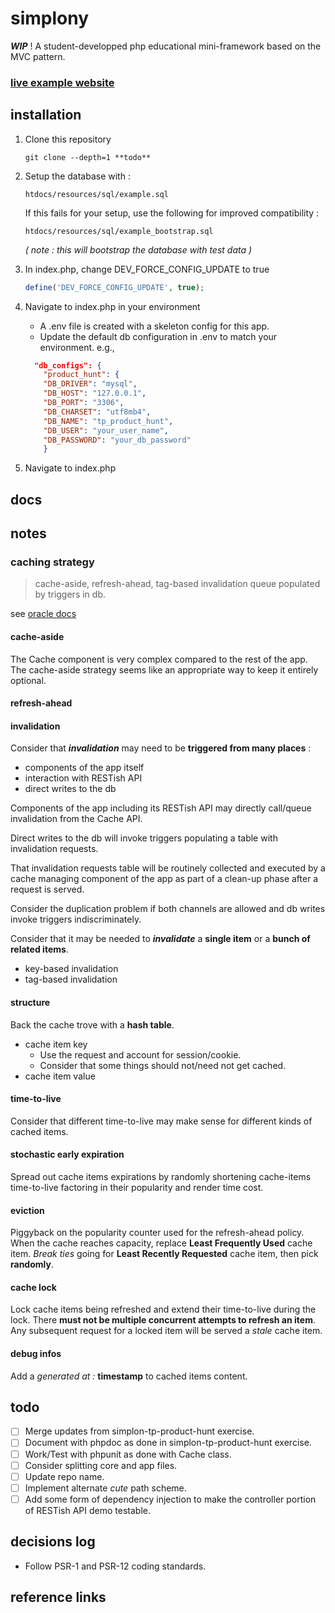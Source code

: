 # simplony

__*WIP*__ !
A student-developped php educational mini-framework based on the MVC pattern.

### [live example website](http://emjjjpl.cluster029.hosting.ovh.net/)

## installation

1. Clone this repository

   ```shell
   git clone --depth=1 **todo**
   ```

1. Setup the database with :

   ```
   htdocs/resources/sql/example.sql
   ```

   If this fails for your setup, use the following for improved compatibility :

   ```
   htdocs/resources/sql/example_bootstrap.sql
   ```

   _( note : this will bootstrap the database with test data )_

1. In index.php, change DEV_FORCE_CONFIG_UPDATE to true
   ```php
   define('DEV_FORCE_CONFIG_UPDATE', true);
   ```
1. Navigate to index.php in your environment
   - A .env file is created with a skeleton config for this app.
   - Update the default db configuration in .env to match your environment.
     e.g.,
   ```json
     "db_configs": {
       "product_hunt": {
       "DB_DRIVER": "mysql",
       "DB_HOST": "127.0.0.1",
       "DB_PORT": "3306",
       "DB_CHARSET": "utf8mb4",
       "DB_NAME": "tp_product_hunt",
       "DB_USER": "your_user_name",
       "DB_PASSWORD": "your_db_password"
       }
   ```
1. Navigate to index.php

## docs

## notes

### caching strategy
> cache-aside, refresh-ahead, tag-based invalidation queue populated by triggers
in db.

see [oracle docs](https://docs.oracle.com/cd/E15357_01/coh.360/e15723/cache_rtwtwbra.htm#COHDG208)



#### cache-aside
The Cache component is very complex compared to the rest of the app.
The cache-aside strategy seems like an appropriate way to keep it entirely 
optional.

#### refresh-ahead

#### invalidation
Consider that __*invalidation*__ may need to be __triggered from many places__ :
- components of the app itself
- interaction with RESTish API
- direct writes to the db

Components of the app including its RESTish API may directly call/queue 
invalidation from the Cache API.

Direct writes to the db will invoke triggers populating a table with 
invalidation requests.

That invalidation requests table will be routinely collected and executed by
a cache managing component of the app as part of a clean-up phase after a 
request is served.

Consider the duplication problem if both channels are allowed and db writes
invoke triggers indiscriminately.


Consider that it may be needed to __*invalidate*__ a __single item__ or a 
__bunch of related items__.
- key-based invalidation
- tag-based invalidation

#### structure
Back the cache trove with a __hash table__.

- cache item key
  + Use the request and account for session/cookie.
  + Consider that some things should not/need not get cached.
- cache item value


#### time-to-live
Consider that different time-to-live may make sense for different kinds of 
cached items.

#### stochastic early expiration
Spread out cache items expirations by randomly shortening cache-items 
time-to-live factoring in their popularity and render time cost.

#### eviction
Piggyback on the popularity counter used for the refresh-ahead policy. When the
cache reaches capacity, replace __Least Frequently Used__ cache item. 
*Break ties* going for __Least Recently Requested__ cache item, then 
pick __randomly__.

#### cache lock
Lock cache items being refreshed and extend their time-to-live during the lock.
There __must not be multiple concurrent attempts to refresh an item__. 
Any subsequent request for a locked item will be served a *stale* cache item.

#### debug infos
Add a *generated at :* __timestamp__ to cached items content.

## todo

- [ ] Merge updates from simplon-tp-product-hunt exercise.
- [ ] Document with phpdoc as done in simplon-tp-product-hunt exercise.
- [ ] Work/Test with phpunit as done with Cache class.
- [ ] Consider splitting core and app files.
- [ ] Update repo name.
- [ ] Implement alternate *cute* path scheme.
- [ ] Add some form of dependency injection to make the controller portion of
      RESTish API demo testable.

## decisions log

- Follow PSR-1 and PSR-12 coding standards.

## reference links
